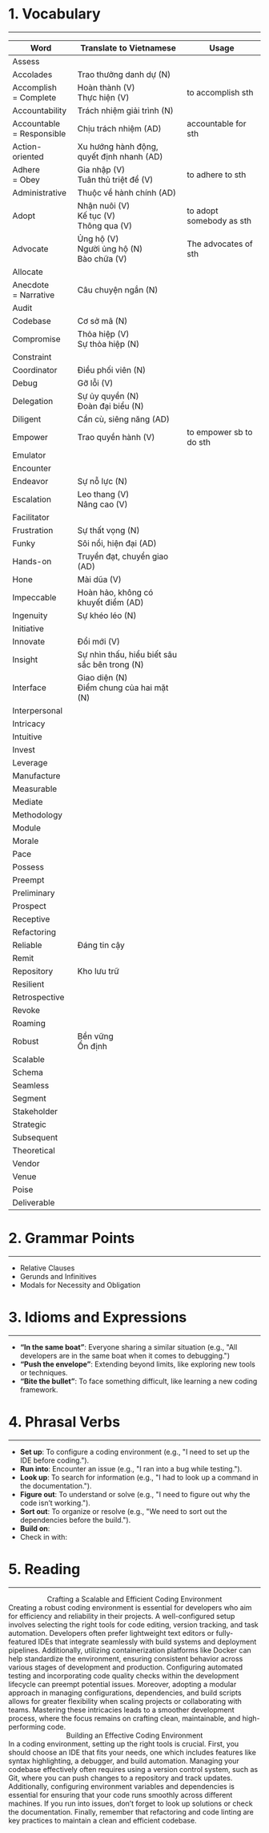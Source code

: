 # 1. Vocabulary
---

| Word                         | Translate to Vietnamese                        | Usage                    |
| ---------------------------- | ---------------------------------------------- | ------------------------ |
| Assess                       |                                                |                          |
| Accolades                    | Trao thưởng danh dự (N)                        |                          |
| Accomplish<br>= Complete     | Hoàn thành (V)<br>Thực hiện (V)                | to accomplish sth        |
| Accountability               | Trách nhiệm giải trình (N)                     |                          |
| Accountable<br>= Responsible | Chịu trách nhiệm (AD)                          | accountable for sth      |
| Action-oriented              | Xu hướng hành động, quyết định nhanh (AD)      |                          |
| Adhere<br>= Obey             | Gia nhập (V)<br>Tuân thủ triệt để (V)          | to adhere to sth         |
| Administrative               | Thuộc về hành chính (AD)                       |                          |
| Adopt                        | Nhận nuôi (V)<br>Kế tục (V)<br>Thông qua (V)   | to adopt somebody as sth |
| Advocate                     | Ủng hộ (V)<br>Người ủng hộ (N)<br>Bào chữa (V) | The advocates of sth     |
| Allocate                     |                                                |                          |
| Anecdote<br>= Narrative      | Câu chuyện ngắn (N)                            |                          |
| Audit                        |                                                |                          |
| Codebase                     | Cơ sở mã (N)                                   |                          |
| Compromise                   | Thỏa hiệp (V)<br>Sự thỏa hiệp (N)              |                          |
| Constraint                   |                                                |                          |
| Coordinator                  | Điều phối viên (N)                             |                          |
| Debug                        | Gỡ lỗi (V)                                     |                          |
| Delegation                   | Sự ủy quyền (N)<br>Đoàn đại biểu (N)           |                          |
| Diligent                     | Cần cù, siêng năng (AD)                        |                          |
| Empower                      | Trao quyền hành (V)                            | to empower sb to do sth  |
| Emulator                     |                                                |                          |
| Encounter                    |                                                |                          |
| Endeavor                     | Sự nỗ lực (N)                                  |                          |
| Escalation                   | Leo thang (V)<br>Nâng cao (V)                  |                          |
| Facilitator                  |                                                |                          |
| Frustration                  | Sự thất vọng (N)                               |                          |
| Funky                        | Sôi nổi, hiện đại (AD)                         |                          |
| Hands-on                     | Truyền đạt, chuyển giao (AD)                   |                          |
| Hone                         | Mài dũa (V)                                    |                          |
| Impeccable                   | Hoàn hảo, không có khuyết điểm (AD)            |                          |
| Ingenuity                    | Sự khéo léo (N)                                |                          |
| Initiative                   |                                                |                          |
| Innovate                     | Đổi mới (V)                                    |                          |
| Insight                      | Sự nhìn thấu, hiểu biết sâu sắc bên trong (N)  |                          |
| Interface                    | Giao diện (N)<br>Điểm chung của hai mặt (N)    |                          |
| Interpersonal                |                                                |                          |
| Intricacy                    |                                                |                          |
| Intuitive                    |                                                |                          |
| Invest                       |                                                |                          |
| Leverage                     |                                                |                          |
| Manufacture                  |                                                |                          |
| Measurable                   |                                                |                          |
| Mediate                      |                                                |                          |
| Methodology                  |                                                |                          |
| Module                       |                                                |                          |
| Morale                       |                                                |                          |
| Pace                         |                                                |                          |
| Possess                      |                                                |                          |
| Preempt                      |                                                |                          |
| Preliminary                  |                                                |                          |
| Prospect                     |                                                |                          |
| Receptive                    |                                                |                          |
| Refactoring                  |                                                |                          |
| Reliable                     | Đáng tin cậy                                   |                          |
| Remit                        |                                                |                          |
| Repository                   | Kho lưu trữ                                    |                          |
| Resilient                    |                                                |                          |
| Retrospective                |                                                |                          |
| Revoke                       |                                                |                          |
| Roaming                      |                                                |                          |
| Robust                       | Bền vững<br>Ổn định                            |                          |
| Scalable                     |                                                |                          |
| Schema                       |                                                |                          |
| Seamless                     |                                                |                          |
| Segment                      |                                                |                          |
| Stakeholder                  |                                                |                          |
| Strategic                    |                                                |                          |
| Subsequent                   |                                                |                          |
| Theoretical                  |                                                |                          |
| Vendor                       |                                                |                          |
| Venue                        |                                                |                          |
| Poise                        |                                                |                          |
| Deliverable                  |                                                |                          |
# 2. Grammar Points
---
- Relative Clauses
- Gerunds and Infinitives
- Modals for Necessity and Obligation
# 3. Idioms and Expressions
---
- **“In the same boat”**: Everyone sharing a similar situation (e.g., "All developers are in the same boat when it comes to debugging.")
- **“Push the envelope”**: Extending beyond limits, like exploring new tools or techniques.
- **“Bite the bullet”**: To face something difficult, like learning a new coding framework.
# 4. Phrasal Verbs
---
- **Set up**: To configure a coding environment (e.g., "I need to set up the IDE before coding.").
- **Run into**: Encounter an issue (e.g., "I ran into a bug while testing.").
- **Look up**: To search for information (e.g., "I had to look up a command in the documentation.").
- **Figure out**: To understand or solve (e.g., "I need to figure out why the code isn’t working.").
- **Sort out**: To organize or resolve (e.g., "We need to sort out the dependencies before the build.").
- **Build on**:
- Check in with:
# 5. Reading
---
<center>Crafting a Scalable and Efficient Coding Environment</center>
	Creating a robust coding environment is essential for developers who aim for efficiency and reliability in their projects. A well-configured setup involves selecting the right tools for code editing, version tracking, and task automation. Developers often prefer lightweight text editors or fully-featured IDEs that integrate seamlessly with build systems and deployment pipelines. Additionally, utilizing containerization platforms like Docker can help standardize the environment, ensuring consistent behavior across various stages of development and production. Configuring automated testing and incorporating code quality checks within the development lifecycle can preempt potential issues. Moreover, adopting a modular approach in managing configurations, dependencies, and build scripts allows for greater flexibility when scaling projects or collaborating with teams. Mastering these intricacies leads to a smoother development process, where the focus remains on crafting clean, maintainable, and high-performing code.

<center>Building an Effective Coding Environment</center>
	In a coding environment, setting up the right tools is crucial. First, you should choose an IDE that fits your needs, one which includes features like syntax highlighting, a debugger, and build automation. Managing your codebase effectively often requires using a version control system, such as Git, where you can push changes to a repository and track updates. Additionally, configuring environment variables and dependencies is essential for ensuring that your code runs smoothly across different machines. If you run into issues, don’t forget to look up solutions or check the documentation. Finally, remember that refactoring and code linting are key practices to maintain a clean and efficient codebase.
